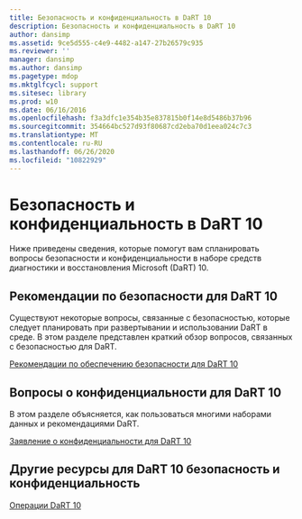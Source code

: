 ```yaml
---
title: Безопасность и конфиденциальность в DaRT 10
description: Безопасность и конфиденциальность в DaRT 10
author: dansimp
ms.assetid: 9ce5d555-c4e9-4482-a147-27b26579c935
ms.reviewer: ''
manager: dansimp
ms.author: dansimp
ms.pagetype: mdop
ms.mktglfcycl: support
ms.sitesec: library
ms.prod: w10
ms.date: 06/16/2016
ms.openlocfilehash: f3a3dfc1e354b35e837815b0f14e8d5486b37b96
ms.sourcegitcommit: 354664bc527d93f80687cd2eba70d1eea024c7c3
ms.translationtype: MT
ms.contentlocale: ru-RU
ms.lasthandoff: 06/26/2020
ms.locfileid: "10822929"
---
```

# Безопасность и конфиденциальность в DaRT 10


Ниже приведены сведения, которые помогут вам спланировать вопросы безопасности и конфиденциальности в наборе средств диагностики и восстановления Microsoft (DaRT) 10.

## Рекомендации по безопасности для DaRT 10


Существуют некоторые вопросы, связанные с безопасностью, которые следует планировать при развертывании и использовании DaRT в среде. В этом разделе представлен краткий обзор вопросов, связанных с безопасностью для DaRT.

[Рекомендации по обеспечению безопасности для DaRT 10](security-considerations-for-dart-10.md)

## Вопросы о конфиденциальности для DaRT 10


В этом разделе объясняется, как пользоваться многими наборами данных и рекомендациями DaRT.

[Заявление о конфиденциальности для DaRT 10](dart-10-privacy-statement.md)

## Другие ресурсы для DaRT 10 безопасность и конфиденциальность


[Операции DaRT 10](operations-for-dart-10.md)

 

 





